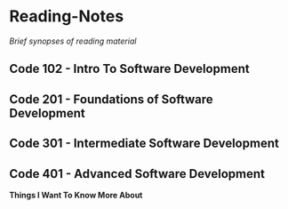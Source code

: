 # Reading-Notes
_Brief synopses of reading material_

## Code 102 - Intro To Software Development

## Code 201 - Foundations of Software Development

## Code 301 - Intermediate Software Development

## Code 401 - Advanced Software Development

 **Things I Want To Know More About**
